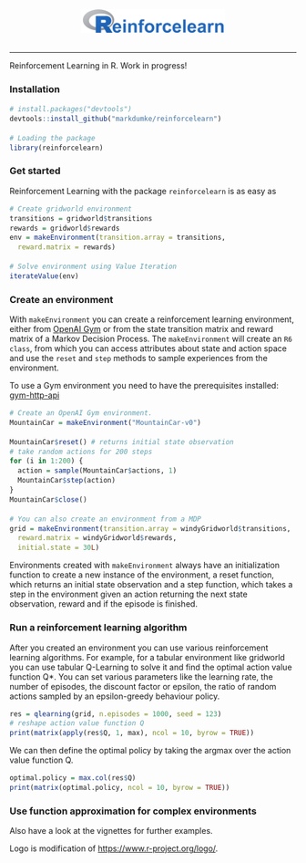 <div align="center">
  <img width="50%" src="ReinforceLogo2.png"><br><br>
</div>

-----------------

Reinforcement Learning in R. Work in progress!

### Installation

```r
# install.packages("devtools")
devtools::install_github("markdumke/reinforcelearn")

# Loading the package
library(reinforcelearn)
```

### Get started

Reinforcement Learning with the package `reinforcelearn` is as easy as
```r
# Create gridworld environment
transitions = gridworld$transitions
rewards = gridworld$rewards
env = makeEnvironment(transition.array = transitions, 
  reward.matrix = rewards)

# Solve environment using Value Iteration
iterateValue(env)
```

### Create an environment

With `makeEnvironment` you can create a reinforcement learning environment, either from [OpenAI Gym](https://gym.openai.com/) or from the state transition matrix and reward matrix of a Markov Decision Process. The `makeEnvironment` will create an `R6 class`, from which you can access attributes about state and action space and use the `reset` and `step` methods to sample experiences from the environment.

To use a Gym environment you need to have the prerequisites installed: [gym-http-api](https://github.com/openai/gym-http-api)

```r
# Create an OpenAI Gym environment.
MountainCar = makeEnvironment("MountainCar-v0")

MountainCar$reset() # returns initial state observation
# take random actions for 200 steps
for (i in 1:200) {
  action = sample(MountainCar$actions, 1)
  MountainCar$step(action)
}
MountainCar$close()

# You can also create an environment from a MDP
grid = makeEnvironment(transition.array = windyGridworld$transitions,
  reward.matrix = windyGridworld$rewards,
  initial.state = 30L)
```

Environments created with `makeEnvironment` always have an initialization function to create a new instance of the environment, a reset function, which returns an initial state observation and a step function, which takes a step in the environment given an action returning the next state observation, reward and if the episode is finished.

### Run a reinforcement learning algorithm

After you created an environment you can use various reinforcement learning algorithms. For example, for a tabular environment like  gridworld you can use tabular Q-Learning to solve it and find the optimal action value function Q*. You can set various parameters like the learning rate, the number of episodes, the discount factor or epsilon, the ratio of random actions sampled by an epsilon-greedy behaviour policy.

```r
res = qlearning(grid, n.episodes = 1000, seed = 123)
# reshape action value function Q
print(matrix(apply(res$Q, 1, max), ncol = 10, byrow = TRUE))
```

We can then define the optimal policy by taking the argmax over the action value function Q.

```r
optimal.policy = max.col(res$Q)
print(matrix(optimal.policy, ncol = 10, byrow = TRUE))
```

### Use function approximation for complex environments



Also have a look at the vignettes for further examples.

Logo is modification of https://www.r-project.org/logo/.

